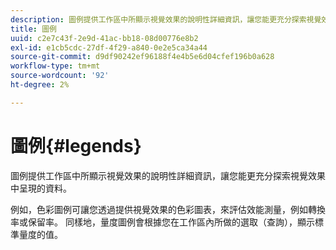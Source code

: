 ```yaml
---
description: 圖例提供工作區中所顯示視覺效果的說明性詳細資訊，讓您能更充分探索視覺效果中呈現的資料。
title: 圖例
uuid: c2e7c43f-2e9d-41ac-bb18-08d00776e8b2
exl-id: e1cb5cdc-27df-4f29-a840-0e2e5ca34a44
source-git-commit: d9df90242ef96188f4e4b5e6d04cfef196b0a628
workflow-type: tm+mt
source-wordcount: '92'
ht-degree: 2%

---
```


# 圖例{#legends}

圖例提供工作區中所顯示視覺效果的說明性詳細資訊，讓您能更充分探索視覺效果中呈現的資料。

例如，色彩圖例可讓您透過提供視覺效果的色彩圖表，來評估效能測量，例如轉換率或保留率。 同樣地，量度圖例會根據您在工作區內所做的選取（查詢），顯示標準量度的值。
